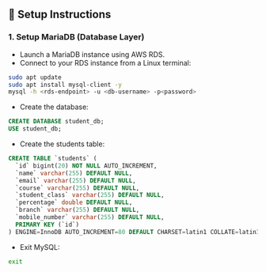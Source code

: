 
## 🚀 Setup Instructions

### 1. Setup MariaDB (Database Layer)

- Launch a MariaDB instance using AWS RDS.
- Connect to your RDS instance from a Linux terminal:

```bash
sudo apt update
sudo apt install mysql-client -y
mysql -h <rds-endpoint> -u <db-username> -p<password>
```

- Create the database:

```sql
CREATE DATABASE student_db;
USE student_db;
```

- Create the students table:

```sql
CREATE TABLE `students` (
  `id` bigint(20) NOT NULL AUTO_INCREMENT,
  `name` varchar(255) DEFAULT NULL,
  `email` varchar(255) DEFAULT NULL,
  `course` varchar(255) DEFAULT NULL,
  `student_class` varchar(255) DEFAULT NULL,
  `percentage` double DEFAULT NULL,
  `branch` varchar(255) DEFAULT NULL,
  `mobile_number` varchar(255) DEFAULT NULL,
  PRIMARY KEY (`id`)
) ENGINE=InnoDB AUTO_INCREMENT=80 DEFAULT CHARSET=latin1 COLLATE=latin1_swedish_ci;
```

- Exit MySQL:

```bash
exit
```






